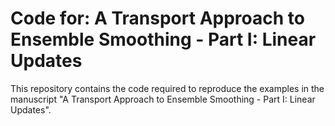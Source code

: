 # Code for: A Transport Approach to Ensemble Smoothing - Part I: Linear Updates
This repository contains the code required to reproduce the examples in the manuscript "A Transport Approach to Ensemble Smoothing - Part I: Linear Updates".

